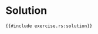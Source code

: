 # Solution

<!-- compile_fail because `mdbook test` does not allow use of `thiserror` -->

```rust,editable,compile_fail
{{#include exercise.rs:solution}}
```
